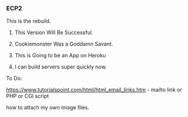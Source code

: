 ###  ECP2 

This is the rebuild.  

1.  This Version Will Be Successful.

2.  Cookiemonster Was a Goddamn Savant. 

3.  This is Going to be an App on Heroku

4.  I can build servers super quickly now.  



To Do:

https://www.tutorialspoint.com/html/html_email_links.htm - mailto link or PHP or CGI script

how to attach my own image files. 

